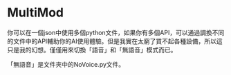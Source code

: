 # MultiMod
你可以在一個json中使用多個python文件，如果你有多個API，可以通過調換不同的文件中的API輔助你的AI使用體驗。但是我實在太窮了買不起各種設備，所以這只是我的幻想。僅僅用來切換「語音」和「無語音」模式而已。

「無語音」是文件夾中的NoVoice.py文件。
